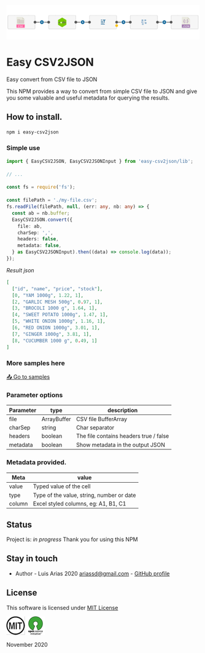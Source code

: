 ![](assets/csv2json.png)

# Easy CSV2JSON

Easy convert from CSV file to JSON

This NPM provides a way to convert from simple CSV file to JSON and give you some valuable and useful metadata for querying the results.

## How to install.

```bash
npm i easy-csv2json
```

### Simple use

```typescript
import { EasyCSV2JSON, EasyCSV2JSONInput } from 'easy-csv2json/lib';

// ...

const fs = require('fs');

const filePath = './my-file.csv';
fs.readFile(filePath, null, (err: any, nb: any) => {
  const ab = nb.buffer;
  EasyCSV2JSON.convert({
    file: ab,
    charSep: ',',
    headers: false,
    metadata: false,
  } as EasyCSV2JSONInput).then((data) => console.log(data));
});
```

_Result json_

```json
[
  ["id", "name", "price", "stock"],
  [0, "YAM 1000g", 1.22, 1],
  [2, "GARLIC MESH 500g", 0.97, 1],
  [3, "BROCOLI 1000 g", 1.64, 1],
  [4, "SWEET POTATO 1000g", 1.47, 1],
  [5, "WHITE ONION 1000g", 1.16, 1],
  [6, "RED ONION 1000g", 3.01, 1],
  [7, "GINGER 1000g", 3.81, 1],
  [8, "CUCUMBER 1000 g", 0.49, 1]
]
```

### More samples here

[📤 Go to samples](./docs/samples.md)

### Parameter options

| Parameter | type        | description                            |
| --------- | ----------- | -------------------------------------- |
| file      | ArrayBuffer | CSV file BufferArray                   |
| charSep   | string      | Char separator                         |
| headers   | boolean     | The file contains headers true / false |
| metadata  | boolean     | Show metadata in the output JSON       |

### Metadata provided.

| Meta   | value                                     |
| ------ | ----------------------------------------- |
| value  | Typed value of the cell                   |
| type   | Type of the value, string, number or date |
| column | Excel styled columns, eg: A1, B1, C1      |

## Status

Project is: _in progress_
Thank you for using this NPM

## Stay in touch

- Author - Luis Arias 2020 <ariassd@gmail.com> - [GitHub profile](https://github.com/ariassd)

## License

This software is licensed under [MIT License](LICENSE)

![](assets/MIT.png) ![](assets/open-source.png)

November 2020
